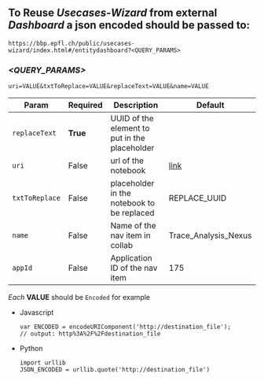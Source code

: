 ## To Reuse *Usecases-Wizard* from external *Dashboard* a json encoded should be passed to:
`https://bbp.epfl.ch/public/usecases-wizard/index.html#/entitydashboard?<QUERY_PARAMS>`

### *<QUERY_PARAMS>*
`uri=VALUE&txtToReplace=VALUE&replaceText=VALUE&name=VALUE`

Param | Required | Description | Default
--- | --- | --- | --- |
`replaceText` | **True** | UUID of the element to put in the placeholder |
`uri` | False | url of the notebook | [link](https://raw.githubusercontent.com/antonelepfl/testvue/master/notebooks/test_replace.ipynb)
`txtToReplace` | False | placeholder in the notebook to be replaced | REPLACE_UUID |
`name` | False | Name of the nav item in collab | Trace_Analysis_Nexus |
`appId` | False | Application ID of the nav item | 175 |

*Each* **VALUE** should be `Encoded` for example
- Javascript
  ```
  var ENCODED = encodeURIComponent('http://destination_file');
  // output: http%3A%2F%2Fdestination_file
  ```
- Python
  ```
  import urllib
  JSON_ENCODED = urllib.quote('http://destination_file')
  ```
